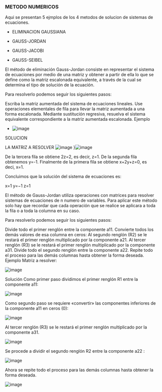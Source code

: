 ### METODO NUMERICOS

Aqui se presentan 5 ejmplos de los 4 metodos de solucion de sistemas de ecuaciones.

- ELIMINACION GAUSSIANA

- GAUSS-JORDAN

- GAUSS-JACOBI

- GAUSS-SEIBEL

El método de eliminación Gauss-Jordan consiste en representar el sistema de ecuaciones por medio de una matriz y obtener a partir de ella lo que se define como la matriz escalonada equivalente, a través de la cual se determina el tipo de solución de la ecuación.

Para resolverlo podemos seguir los siguientes pasos:

Escriba la matriz aumentada del sistema de ecuaciones lineales.
Use operaciones elementales de fila para llevar la matriz aumentada a una forma escalonada.
Mediante sustitución regresiva, resuelva el sistema equivalente correspondiente a la matriz aumentada escalonada.
Ejemplo
- ![image](https://github.com/Kofe55/metodosefrenicos/assets/160757569/ca38388f-eecd-4d0f-8280-4c3c35c5a0dc)

SOLUCION

LA MATRIZ A RESOLVER
![image](https://github.com/Kofe55/metodosefrenicos/assets/160757569/fd3ebc29-660c-47c1-a356-e21e09da1396)
}![image](https://github.com/Kofe55/metodosefrenicos/assets/160757569/8be16af4-7d96-4af9-8656-a94ec90e1b18)

De la tercera fila se obtiene 2z=2, es decir, z=1. De la segunda fila obtenemos y=-1. Finalmente de la primera fila se obtiene x+2y+z=0, es deci, x=1.

Concluimos que la solución del sistema de ecuaciones es:

x=1 y=−1 z=1

El método de Gauss-Jordan utiliza operaciones con matrices para resolver sistemas de ecuaciones de n numero de variables. Para aplicar este método solo hay que recordar que cada operación que se realice se aplicara a toda la fila o a toda la columna en su caso.

Para resolverlo podemos seguir los siguientes pasos:

Divide todo el primer renglón entre la componente a11.
Convierte todos los demás valores de esa columna en ceros:
Al segundo renglón (R2) se le restará el primer renglón multiplicado por la componente a21.
Al tercer renglón (R3) se le restará el primer renglón multiplicado por la componente a31.
Divide todo el segundo renglón entre la componente a22.
Repite todo el proceso para las demás columnas hasta obtener la forma deseada.
Ejemplo
Matriz a resolver:

![image](https://github.com/Kofe55/metodosefrenicos/assets/160757569/3dfab715-bbf8-4c11-8bf8-6f229fea658c)

Solución
Como primer paso dividimos el primer renglón R1 entre la componente a11:

![image](https://github.com/Kofe55/metodosefrenicos/assets/160757569/96b90610-dca8-4ba3-9aa6-b51786da9021)

Como segundo paso se requiere «convertir» las componentes inferiores de la componente a11 en ceros (0):

![image](https://github.com/Kofe55/metodosefrenicos/assets/160757569/15a7cea6-067b-437b-9055-571918cccf60)

Al tercer renglón (R3) se le restará el primer renglón multiplicado por la componente a31.

![image](https://github.com/Kofe55/metodosefrenicos/assets/160757569/1dc098c4-b33e-49c1-82ed-d9957ca516bc)

Se procede a dividir el segundo renglón R2 entre la componente a22 :

![image](https://github.com/Kofe55/metodosefrenicos/assets/160757569/a9bcf537-115c-4088-aa19-88518f0970d8)

Ahora se repite todo el proceso para las demás columnas hasta obtener la forma deseada.

![image](https://github.com/Kofe55/metodosefrenicos/assets/160757569/a55f8db4-b428-4b51-9f0e-d9a711bd2e72)














